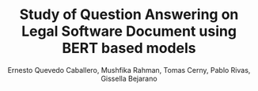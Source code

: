 ---
paperId: 9
author: Ernesto Quevedo Caballero, Mushfika Rahman, Tomas Cerny, Pablo Rivas, Gissella Bejarano
publicationauthor: Quevedo Caballero, E. et al.
title: Study of Question Answering on Legal Software Document using BERT based models
pdf: --
poster: 
alt: --
type: 
topic: 
subtopic: 
link: 
conference: naacl
year: 2022
tags: naacl-2022
location: Seattle, Washington
---
